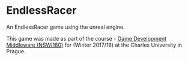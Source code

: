 # EndlessRacer

An EndlessRacer game using the unreal engine.

This game was made as part of the course - [Game Development Middleware (NSWI160)](https://is.cuni.cz/studium/eng/predmety/index.php?do=predmet&kod=NSWI160) for (Winter 2017/18) at the Charles University in Prague.
